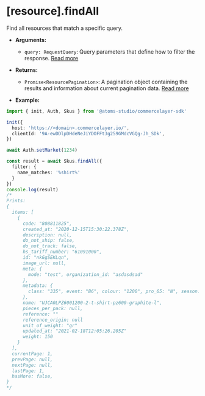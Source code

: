 # [resource].findAll

Find all resources that match a specific query.

- **Arguments:**

  - `query: RequestQuery`: Query parameters that define how to filter the response. [Read more](/api/request-query)

- **Returns:**

  - `Promise<ResourcePagination>`: A pagination object containing the results and information about current pagination data. [Read more](/api/resource-pagination)

- **Example:**

```ts
import { init, Auth, Skus } from '@atoms-studio/commercelayer-sdk'

init({
  host: 'https://<domain>.commercelayer.io/',
  clientId: '9A-ewDDlpDHdeNeJiYDOFFt3g259GMdcVGQg-Jh_SDk', 
})

await Auth.setMarket(1234)

const result = await Skus.findAll({
  filter: {
    name_matches: '%shirt%'
  }
})
console.log(result)
/*
Prints:
{
  items: [
    {
      code: "808811825",
      created_at: "2020-12-15T15:30:22.378Z",
      description: null,
      do_not_ship: false,
      do_not_track: false,
      hs_tariff_number: "61091000",
      id: "nkGgSEKLqn",
      image_url: null,
      meta: {
        mode: "test", organization_id: "asdasdsad"
      },
      metadata: {
        class: "335", event: "B6", colour: "1200", pro_65: "N", season: "20193",
      },
      name: "UJCA0LPZ6001200-2-t-shirt-pz600-graphite-l",
      pieces_per_pack: null,
      reference: ""
      reference_origin: null
      unit_of_weight: "gr"
      updated_at: "2021-02-18T12:05:26.205Z"
      weight: 150
    }
  ],
  currentPage: 1,
  prevPage: null,
  nextPage: null,
  lastPage: 1,
  hasMore: false,
}
*/
```
